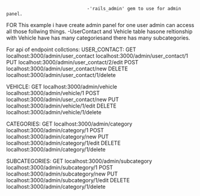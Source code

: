 
                                  -'rails_admin' gem to use for admin panel.
FOR This example i have create admin panel for one user admin can access all those follwing things.
-UserContact and Vehicle table hasone reltionship with Vehicle have has many categoriesand there has many subcategories.


For api of endpoint collctions:
USER_CONTACT: GET localhost:3000/admin/user_contact localhost:3000/admin/user_contact/1 PUT localhost:3000/admin/user_contact/2/edit POST localhost:3000/admin/user_contact/new DELETE localhost:3000/admin/user_contact/1/delete

VEHICLE: GET localhost:3000/admin/vehicle localhost:3000/admin/vehicle/1 POST localhost:3000/admin/user_contact/new PUT localhost:3000/admin/vehicle/1/edit DELETE localhost:3000/admin/vehicle/1/delete

CATEGORIES: GET localhost:3000/admin/category localhost:3000/admin/category/1 POST localhost:3000/admin/category/new PUT localhost:3000/admin/category/1/edit DELETE localhost:3000/admin/category/1/delete

SUBCATEGORIES: GET localhost:3000/admin/subcategory localhost:3000/admin/subcategory/1 POST localhost:3000/admin/subcategory/new PUT localhost:3000/admin/subcategory/1/edit DELETE localhost:3000/admin/category/1/delete
